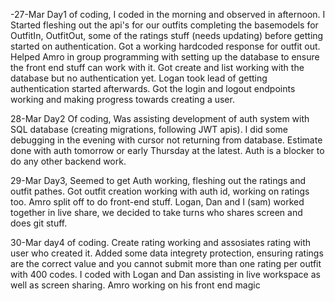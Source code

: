 -27-Mar	Day1 of coding, I coded in the morning and observed in afternoon. I Started fleshing out the api's for our outfits completing the basemodels for OutfitIn, OutfitOut, some of the ratings stuff (needs updating) before getting started on authentication. Got a working hardcoded response for outfit out. Helped Amro in group programming with setting up the database to ensure the front end stuff can work with it. Got create and list working with the database but no authentication yet. Logan took lead of getting authentication started afterwards. Got the login and logout endpoints working and making progress towards creating a user.

28-Mar	Day2 Of coding, Was assisting development of auth system with SQL database (creating migrations, following JWT apis). I did some debugging in the evening with cursor not returning from database. Estimate done with auth tomorrow or early Thursday at the latest. Auth is a blocker to do any other backend work.

29-Mar	Day3, Seemed to get Auth working, fleshing out the ratings and outfit pathes. Got outfit creation working with auth id, working on ratings too. Amro split off to do front-end stuff. Logan, Dan and I (sam) worked together in live share, we decided to take turns who shares screen and does git stuff.

30-Mar	day4 of coding. Create rating working and assosiates rating with user who created it. Added some data integrety protection, ensuring ratings are the correct value and you cannot submit more than one rating per outfit with 400 codes. I coded with Logan and Dan assisting in live workspace as well as screen sharing. Amro working on his front end magic
